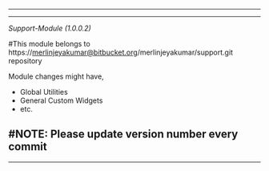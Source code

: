 * * * * * * * * * * * * * * * * * * * * * * * * * * * * * * * * * * * * * * * * * * * * * * * * * * * * * *
-----------------------------------------------------------------------------------------------------------

*Support-Module (1.0.0.2)*

#This module belongs to https://merlinjeyakumar@bitbucket.org/merlinjeyakumar/support.git repository

Module changes might have,
 - Global Utilities
 - General Custom Widgets
 - etc.
 
 #NOTE: Please update version number every commit
-----------------------------------------------------------------------------------------------------------
* * * * * * * * * * * * * * * * * * * * * * * * * * * * * * * * * * * * * * * * * * * * * * * * * * * * * * 


 
